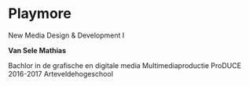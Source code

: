 Playmore
===================

New Media Design & Development I

**Van Sele Mathias**

Bachlor in de grafische en digitale media
Multimediaproductie ProDUCE
2016-2017
Arteveldehogeschool